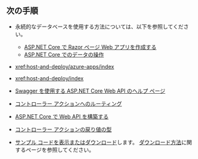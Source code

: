## <a name="next-steps"></a>次の手順

* 永続的なデータベースを使用する方法については、以下を参照してください。

  * [ASP.NET Core で Razor ページ Web アプリを作成する](xref:tutorials/index)
  * [ASP.NET Core でのデータの操作](xref:data/index)

* <xref:host-and-deploy/azure-apps/index>
* <xref:host-and-deploy/index>
* [Swagger を使用する ASP.NET Core Web API のヘルプ ページ](xref:tutorials/web-api-help-pages-using-swagger)
* [コントローラー アクションへのルーティング](xref:mvc/controllers/routing)
* [ASP.NET Core で Web API を構築する](xref:web-api/index)
* [コントローラー アクションの戻り値の型](xref:web-api/action-return-types)
* [サンプル コードを表示またはダウンロード](https://github.com/aspnet/Docs/tree/master/aspnetcore/tutorials/first-web-api/samples)します。 [ダウンロード方法](xref:tutorials/index#how-to-download-a-sample)に関するページを参照してください。
